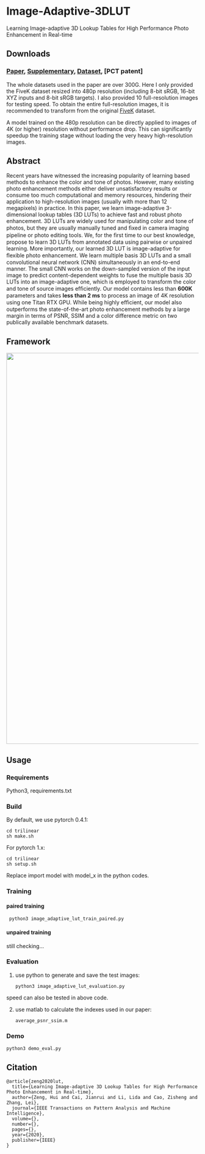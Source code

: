 # Image-Adaptive-3DLUT
Learning Image-adaptive 3D Lookup Tables for High Performance Photo Enhancement in Real-time

## Downloads
### [Paper](https://www4.comp.polyu.edu.hk/~cslzhang/paper/PAMI_LUT.pdf), [Supplementary](https://www4.comp.polyu.edu.hk/~cslzhang/paper/Supplement_LUT.pdf), [Dataset](https://connectpolyu-my.sharepoint.com/:f:/g/personal/16901447r_connect_polyu_hk/EqNGuQUKZe9Cv3fPG08OmGEBbHMUXey2aU03E21dFZwJyg?e=QNCMMZ), [PCT patent]
The whole datasets used in the paper are over 300G. Here I only provided the FiveK dataset resized into 480p resolution (including 8-bit sRGB, 16-bit XYZ inputs and 8-bit sRGB targets). I also provided 10 full-resolution images for testing speed. To obtain the entire full-resolution images, it is recommended to transform from the original [FiveK](https://data.csail.mit.edu/graphics/fivek/) dataset. 

A model trained on the 480p resolution can be directly applied to images of 4K (or higher) resolution without performance drop. This can significantly speedup the training stage without loading the very heavy high-resolution images.

## Abstract
Recent years have witnessed the increasing popularity of learning based methods to enhance the color and tone of photos. However, many existing photo enhancement methods either deliver unsatisfactory results or consume too much computational and memory resources, hindering their application to high-resolution images (usually with more than 12 megapixels) in practice. In this paper, we learn image-adaptive 3-dimensional lookup tables (3D LUTs) to achieve fast and robust photo enhancement. 3D LUTs are widely used for manipulating color and tone of photos, but they are usually manually tuned and ﬁxed in camera imaging pipeline or photo editing tools. We, for the ﬁrst time to our best knowledge, propose to learn 3D LUTs from annotated data using pairwise or unpaired learning. More importantly, our learned 3D LUT is image-adaptive for ﬂexible photo enhancement. We learn multiple basis 3D LUTs and a small convolutional neural network (CNN) simultaneously in an end-to-end manner. The small CNN works on the down-sampled version of the input image to predict content-dependent weights to fuse the multiple basis 3D LUTs into an image-adaptive one, which is employed to transform the color and tone of source images efﬁciently. Our model contains less than **600K** parameters and takes **less than 2 ms** to process an image of 4K resolution using one Titan RTX GPU. While being highly efﬁcient, our model also outperforms the state-of-the-art photo enhancement methods by a large margin in terms of PSNR, SSIM and a color difference metric on two publically available benchmark datasets. 

## Framework
<img src="figures/framework2.png" width="1024px"/> 

## Usage

### Requirements
Python3, requirements.txt

### Build
By default, we use pytorch 0.4.1:

    cd trilinear
    sh make.sh
    
For pytorch 1.x:

    cd trilinear
    sh setup.sh
    
Replace import model with model_x in the python codes.

### Training
#### paired training
     python3 image_adaptive_lut_train_paired.py
#### unpaired training

still checking...

### Evaluation
1. use python to generate and save the test images:

       python3 image_adaptive_lut_evaluation.py

speed can also be tested in above code.

2. use matlab to calculate the indexes used in our paper:

       average_psnr_ssim.m

### Demo 
    
    python3 demo_eval.py

## Citation
```
@article{zeng2020lut,
  title={Learning Image-adaptive 3D Lookup Tables for High Performance Photo Enhancement in Real-time},
  author={Zeng, Hui and Cai, Jianrui and Li, Lida and Cao, Zisheng and Zhang, Lei},
  journal={IEEE Transactions on Pattern Analysis and Machine Intelligence},
  volume={},
  number={},
  pages={},
  year={2020},
  publisher={IEEE}
}
```
